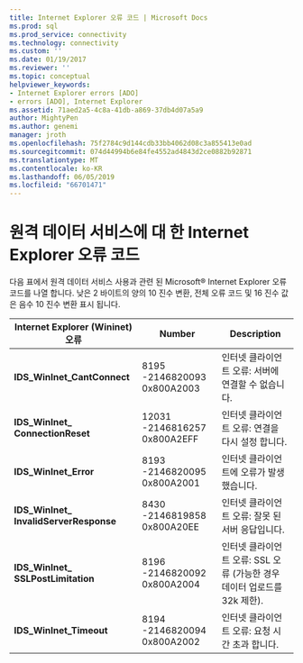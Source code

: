 ```yaml
---
title: Internet Explorer 오류 코드 | Microsoft Docs
ms.prod: sql
ms.prod_service: connectivity
ms.technology: connectivity
ms.custom: ''
ms.date: 01/19/2017
ms.reviewer: ''
ms.topic: conceptual
helpviewer_keywords:
- Internet Explorer errors [ADO]
- errors [ADO], Internet Explorer
ms.assetid: 71aed2a5-4c8a-41db-a869-37db4d07a5a9
author: MightyPen
ms.author: genemi
manager: jroth
ms.openlocfilehash: 75f2784c9d144cdb33bb4062d08c3a855413e0ad
ms.sourcegitcommit: 074d44994b6e84fe4552ad4843d2ce0882b92871
ms.translationtype: MT
ms.contentlocale: ko-KR
ms.lasthandoff: 06/05/2019
ms.locfileid: "66701471"
---
```

# <a name="internet-explorer-error-codes-for-remote-data-service"></a>원격 데이터 서비스에 대 한 Internet Explorer 오류 코드
다음 표에서 원격 데이터 서비스 사용과 관련 된 Microsoft® Internet Explorer 오류 코드를 나열 합니다. 낮은 2 바이트의 양의 10 진수 변환, 전체 오류 코드 및 16 진수 값은 음수 10 진수 변환 표시 됩니다.

|Internet Explorer (Wininet) 오류|Number|Description|
|------------------------------------------|------------|-----------------|
|**IDS_WinInet_CantConnect**|8195 -2146820093 0x800A2003|인터넷 클라이언트 오류: 서버에 연결할 수 없습니다.|
|**IDS_WinInet_ ConnectionReset**|12031 -2146816257 0x800A2EFF|인터넷 클라이언트 오류: 연결을 다시 설정 합니다.|
|**IDS_WinInet_Error**|8193 -2146820095 0x800A2001|인터넷 클라이언트에 오류가 발생 했습니다.|
|**IDS_WinInet_ InvalidServerResponse**|8430 -2146819858 0x800A20EE|인터넷 클라이언트 오류: 잘못 된 서버 응답입니다.|
|**IDS_WinInet_ SSLPostLimitation**|8196 -2146820092 0x800A2004|인터넷 클라이언트 오류: SSL 오류 (가능한 경우 데이터 업로드를 32k 제한).|
|**IDS_WinInet_Timeout**|8194 -2146820094 0x800A2002|인터넷 클라이언트 오류: 요청 시간 초과 합니다.|
